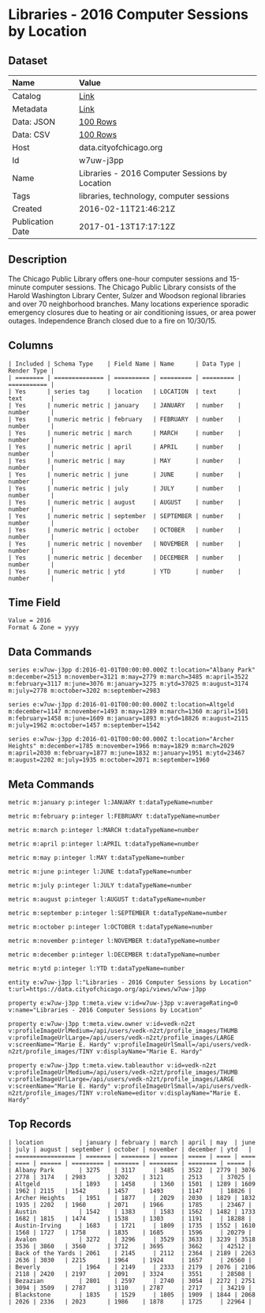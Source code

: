 # Libraries - 2016 Computer Sessions by Location

## Dataset

| Name | Value |
| :--- | :---- |
| Catalog | [Link](https://catalog.data.gov/dataset/libraries-2016-computer-sessions-by-location) |
| Metadata | [Link](https://data.cityofchicago.org/api/views/w7uw-j3pp) |
| Data: JSON | [100 Rows](https://data.cityofchicago.org/api/views/w7uw-j3pp/rows.json?max_rows=100) |
| Data: CSV | [100 Rows](https://data.cityofchicago.org/api/views/w7uw-j3pp/rows.csv?max_rows=100) |
| Host | data.cityofchicago.org |
| Id | w7uw-j3pp |
| Name | Libraries - 2016 Computer Sessions by Location |
| Tags | libraries, technology, computer sessions |
| Created | 2016-02-11T21:46:21Z |
| Publication Date | 2017-01-13T17:17:12Z |

## Description

The Chicago Public Library offers one-hour computer sessions and 15-minute computer sessions. The Chicago Public Library consists of the Harold Washington Library Center, Sulzer and Woodson regional libraries and over 70 neighborhood branches. Many locations experience sporadic emergency closures due to heating or air conditioning issues, or area power outages. Independence Branch closed due to a fire on 10/30/15.

## Columns

```ls
| Included | Schema Type    | Field Name | Name      | Data Type | Render Type |
| ======== | ============== | ========== | ========= | ========= | =========== |
| Yes      | series tag     | location   | LOCATION  | text      | text        |
| Yes      | numeric metric | january    | JANUARY   | number    | number      |
| Yes      | numeric metric | february   | FEBRUARY  | number    | number      |
| Yes      | numeric metric | march      | MARCH     | number    | number      |
| Yes      | numeric metric | april      | APRIL     | number    | number      |
| Yes      | numeric metric | may        | MAY       | number    | number      |
| Yes      | numeric metric | june       | JUNE      | number    | number      |
| Yes      | numeric metric | july       | JULY      | number    | number      |
| Yes      | numeric metric | august     | AUGUST    | number    | number      |
| Yes      | numeric metric | september  | SEPTEMBER | number    | number      |
| Yes      | numeric metric | october    | OCTOBER   | number    | number      |
| Yes      | numeric metric | november   | NOVEMBER  | number    | number      |
| Yes      | numeric metric | december   | DECEMBER  | number    | number      |
| Yes      | numeric metric | ytd        | YTD       | number    | number      |
```

## Time Field

```ls
Value = 2016
Format & Zone = yyyy
```

## Data Commands

```ls
series e:w7uw-j3pp d:2016-01-01T00:00:00.000Z t:location="Albany Park" m:december=2513 m:november=3121 m:may=2779 m:march=3485 m:april=3522 m:february=3117 m:june=3076 m:january=3275 m:ytd=37025 m:august=3174 m:july=2778 m:october=3202 m:september=2983

series e:w7uw-j3pp d:2016-01-01T00:00:00.000Z t:location=Altgeld m:december=1147 m:november=1493 m:may=1289 m:march=1360 m:april=1501 m:february=1458 m:june=1609 m:january=1893 m:ytd=18826 m:august=2115 m:july=1962 m:october=1457 m:september=1542

series e:w7uw-j3pp d:2016-01-01T00:00:00.000Z t:location="Archer Heights" m:december=1785 m:november=1966 m:may=1829 m:march=2029 m:april=2030 m:february=1877 m:june=1832 m:january=1951 m:ytd=23467 m:august=2202 m:july=1935 m:october=2071 m:september=1960
```

## Meta Commands

```ls
metric m:january p:integer l:JANUARY t:dataTypeName=number

metric m:february p:integer l:FEBRUARY t:dataTypeName=number

metric m:march p:integer l:MARCH t:dataTypeName=number

metric m:april p:integer l:APRIL t:dataTypeName=number

metric m:may p:integer l:MAY t:dataTypeName=number

metric m:june p:integer l:JUNE t:dataTypeName=number

metric m:july p:integer l:JULY t:dataTypeName=number

metric m:august p:integer l:AUGUST t:dataTypeName=number

metric m:september p:integer l:SEPTEMBER t:dataTypeName=number

metric m:october p:integer l:OCTOBER t:dataTypeName=number

metric m:november p:integer l:NOVEMBER t:dataTypeName=number

metric m:december p:integer l:DECEMBER t:dataTypeName=number

metric m:ytd p:integer l:YTD t:dataTypeName=number

entity e:w7uw-j3pp l:"Libraries - 2016 Computer Sessions by Location" t:url=https://data.cityofchicago.org/api/views/w7uw-j3pp

property e:w7uw-j3pp t:meta.view v:id=w7uw-j3pp v:averageRating=0 v:name="Libraries - 2016 Computer Sessions by Location"

property e:w7uw-j3pp t:meta.view.owner v:id=vedk-n2zt v:profileImageUrlMedium=/api/users/vedk-n2zt/profile_images/THUMB v:profileImageUrlLarge=/api/users/vedk-n2zt/profile_images/LARGE v:screenName="Marie E. Hardy" v:profileImageUrlSmall=/api/users/vedk-n2zt/profile_images/TINY v:displayName="Marie E. Hardy"

property e:w7uw-j3pp t:meta.view.tableauthor v:id=vedk-n2zt v:profileImageUrlMedium=/api/users/vedk-n2zt/profile_images/THUMB v:profileImageUrlLarge=/api/users/vedk-n2zt/profile_images/LARGE v:screenName="Marie E. Hardy" v:profileImageUrlSmall=/api/users/vedk-n2zt/profile_images/TINY v:roleName=editor v:displayName="Marie E. Hardy"
```

## Top Records

```ls
| location          | january | february | march | april | may  | june | july | august | september | october | november | december | ytd   | 
| ================= | ======= | ======== | ===== | ===== | ==== | ==== | ==== | ====== | ========= | ======= | ======== | ======== | ===== | 
| Albany Park       | 3275    | 3117     | 3485  | 3522  | 2779 | 3076 | 2778 | 3174   | 2983      | 3202    | 3121     | 2513     | 37025 | 
| Altgeld           | 1893    | 1458     | 1360  | 1501  | 1289 | 1609 | 1962 | 2115   | 1542      | 1457    | 1493     | 1147     | 18826 | 
| Archer Heights    | 1951    | 1877     | 2029  | 2030  | 1829 | 1832 | 1935 | 2202   | 1960      | 2071    | 1966     | 1785     | 23467 | 
| Austin            | 1542    | 1383     | 1583  | 1562  | 1482 | 1733 | 1682 | 1815   | 1474      | 1538    | 1303     | 1191     | 18288 | 
| Austin-Irving     | 1683    | 1721     | 1809  | 1735  | 1552 | 1610 | 1568 | 1727   | 1758      | 1835    | 1685     | 1596     | 20279 | 
| Avalon            | 3272    | 3296     | 3529  | 3633  | 3239 | 3518 | 3536 | 3860   | 3560      | 3712    | 3695     | 3662     | 42512 | 
| Back of the Yards | 2061    | 2145     | 2112  | 2364  | 2189 | 2263 | 2636 | 3030   | 2215      | 1964    | 1924     | 1657     | 26560 | 
| Beverly           | 1964    | 2149     | 2333  | 2179  | 2076 | 2106 | 2118 | 2420   | 2197      | 2091    | 3324     | 3551     | 28508 | 
| Bezazian          | 2801    | 2597     | 2740  | 3054  | 2272 | 2751 | 3094 | 3509   | 2787      | 3110    | 2787     | 2717     | 34219 | 
| Blackstone        | 1835    | 1529     | 1805  | 1909  | 1844 | 2068 | 2026 | 2336   | 2023      | 1986    | 1878     | 1725     | 22964 | 
```